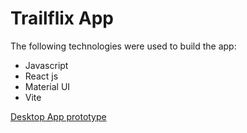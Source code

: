 # Trailflix App

The following technologies were used to build the app:
- Javascript
- React js
- Material UI
- Vite


[Desktop App prototype](https://www.figma.com/design/HnfOQiUqxHQzuPurvSAT2V/Trailflix-Front?node-id=0-1&t=4riVxs9wKPd7PuWa-1)
